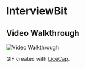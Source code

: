 # InterviewBit
## Video Walkthrough

![Video Walkthrough](InterviewBit_Week2.gif)

GIF created with [LiceCap](http://www.cockos.com/licecap/).
